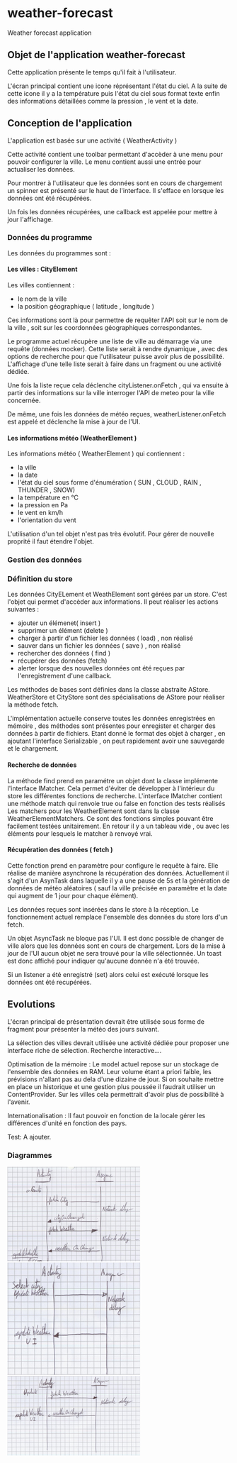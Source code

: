 # weather-forecast
Weather forecast application

## Objet de l'application weather-forecast

Cette application présente le temps qu'il fait à l'utilisateur.

L'écran principal contient une icone réprésentant l'état du ciel.
A la suite de cette icone il y a la température puis l'état du ciel sous format texte enfin des
informations détaillées comme la pression , le vent et la date.

## Conception de l'application

L'application est basée sur une activité ( WeatherActivity )

Cette activité contient une toolbar permettant d'accèder à une menu pour pouvoir configurer la ville.
Le menu contient aussi une entrée pour actualiser les données.

Pour montrer à l'utilisateur que les données sont en cours de chargement un spinner est présenté
sur le haut de l'interface. Il s'efface en lorsque les données ont été récupérées.

Un fois les données récupérées, une callback est appelée pour mettre à jour l'affichage.

### Données du programme

Les données du programmes sont :

#### Les villes  : CityElement

Les villes contiennent :
 - le nom de la ville
 - la position géographique ( latitude , longitude )

Ces informations sont là pour permettre de requêter l'API soit sur le nom de la ville , soit sur les
coordonnées géographiques correspondantes.

Le programme actuel récupère une liste de ville au démarrage via une requête (données mocker). Cette liste serait à rendre dynamique ,
avec des options de recherche pour que l'utilisateur puisse avoir plus de possibilité. L'affichage
d'une telle liste serait à faire dans un fragment ou une activité dédiée.

Une fois la liste reçue cela déclenche cityListener.onFetch , qui va ensuite à partir des informations
sur la ville interroger l'API de meteo pour la ville concernée.

De même, une fois les données de météo reçues, weatherListener.onFetch est appelé et déclenche la mise à jour de l'UI.


#### Les informations météo (WeatherElement )

Les informations météo ( WeatherElement ) qui contiennent :
 - la ville
 - la date
 - l'état du ciel sous forme d'énumération ( SUN , CLOUD , RAIN , THUNDER , SNOW)
 - la température en °C
 - la pression en Pa
 - le vent en km/h
 - l'orientation du vent

L'utilisation d'un tel objet n'est pas très évolutif. Pour gérer de nouvelle proprité il faut étendre l'objet.


### Gestion des données

### Définition du store

Les données CityELement et WeathElement sont gérées par un store. C'est l'objet qui permet d'accèder aux
informations. Il peut réaliser les actions suivantes :
 - ajouter un élémenet( insert )
 - supprimer un élément (delete )
 - charger à partir d'un fichier les données  ( load) , non réalisé
 - sauver dans un fichier les données ( save )  , non réalisé
 - rechercher des données ( find )
 - récupérer des données (fetch)
 - alerter lorsque des nouvelles données ont été reçues par l'enregistrement d'une callback.

Les méthodes de bases sont définies dans la classe abstraite AStore.
WeatherStore et CityStore sont des spécialisations de AStore pour réaliser la méthode fetch.

L'implémentation actuelle conserve toutes les données enregistrées en mémoire ,
des méthodes sont présentes pour enregister et charger des données à partir de fichiers.
Etant donné le format des objet à charger , en ajoutant l'interface Serializable , on peut rapidement
avoir une sauvegarde et le chargement.


#### Recherche de données
La méthode find prend en paramétre un objet dont la classe implémente l'interface IMatcher.
Cela permet d'éviter de développer à l'intérieur du store les différentes fonctions de recherche.
L'interface IMatcher contient une méthode match qui renvoie true ou false en fonction des tests réalisés
Les matchers pour les WeatherElement sont dans la classe WeatherElementMatchers.
Ce sont des fonctions simples pouvant être facilement testées unitairement.
En retour il y a un tableau vide , ou avec les éléments pour lesquels le matcher à renvoyé vrai.


#### Récupération des données ( fetch )
Cette fonction prend en paramètre pour configure le requête à faire. Elle réalise de manière asynchrone la récupération des données.
Actuellement il s'agit d'un AsynTask dans laquelle il y a une pause de 5s et la génération de données
de météo aléatoires ( sauf la ville précisée en paramètre et la date qui augment de 1 jour pour chaque élément).

Les données reçues sont insérées dans le store à la réception.
Le fonctionnement actuel remplace l'ensemble des données du store lors d'un fetch.

Un objet AsyncTask ne bloque pas l'UI. Il est donc possible de changer de ville alors que les données sont en cours de chargement.
Lors de la mise à jour de l'UI aucun objet ne sera trouvé pour la ville sélectionnée. Un toast est donc affiché pour
indiquer qu'aucune donnée n'a été trouvée.

Si un listener a été enregistré (set)  alors celui est exécuté lorsque les données ont été recupérées.

## Evolutions

L'écran principal de présentation devrait être utilisée sous forme de fragment pour présenter la
météo des jours suivant.

La sélection des villes devrait utilisée une activité dédiée pour proposer une interface riche de sélection.
Recherche interactive....

Optimisation de la mémoire :
Le model actuel repose sur un stockage de l'ensemble des données en RAM. Leur volume étant a priori faible,
les prévisions n'allant pas au dela d'une dizaine de jour.
Si on souhaite mettre en place un historique et une gestion plus poussée il faudrait utiliser un ContentProvider.
Sur les villes cela permettrait d'avoir plus de possibilité à l'avenir.

Internationalisation :
Il faut pouvoir en fonction de la locale gérer les différences d'unité en fonction des pays.

Test:
A ajouter.

### Diagrammes

![image](images/onActivityStartUp.png)
![image](images/updateWeatherOnCityChange.png)
![image](images/updateWeatherOnUpdate.png)



